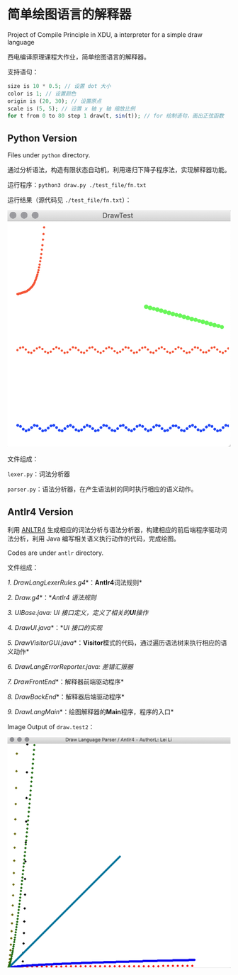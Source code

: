 # 简单绘图语言的解释器
Project of Compile Principle in XDU, a interpreter for a simple draw language

西电编译原理课程大作业，简单绘图语言的解释器。

支持语句：

```php
size is 10 * 0.5; // 设置 dot 大小
color is 1; // 设置颜色
origin is (20, 30); // 设置原点
scale is (5, 5); // 设置 x 轴 y 轴 缩放比例
for t from 0 to 80 step 1 draw(t, sin(t)); // for 绘制语句，画出正弦函数
```

## Python Version

Files under `python` directory.

通过分析语法，构造有限状态自动机，利用递归下降子程序法，实现解释器功能。

运行程序：`python3 draw.py ./test_file/fn.txt`

运行结果（源代码见 `./test_file/fn.txt`）：

![Functions](./img/function.png)

文件组成：

`lexer.py`：词法分析器

`parser.py`：语法分析器，在产生语法树的同时执行相应的语义动作。

## Antlr4 Version

利用 [ANLTR4](https://github.com/antlr/antlr4) 生成相应的词法分析与语法分析器，构建相应的前后端程序驱动词法分析，利用 Java 编写相关语义执行动作的代码，完成绘图。

Codes are under `antlr` directory.

文件组成：

*1.* *DrawLangLexerRules.g4**：**Antlr4**词法规则*

*2.* *Draw.g4**：**Antlr4* *语法规则*

*3.* *UIBase.java: UI* *接口定义，定义了相关的**UI**操作*

*4.* *DrawUI.java**：**UI* *接口的实现*

*5.* *DrawVisitorGUI.java**：**Visitor**模式的代码，通过遍历语法树来执行相应的语义动作*

*6.* *DrawLangErrorReporter.java:* *差错汇报器*

*7.* *DrawFrontEnd**：解释器前端驱动程序*

*8.* *DrawBackEnd**：解释器后端驱动程序*

*9.* *DrawLangMain**：绘图解释器的**Main**程序，程序的入口*



Image Output of `draw.test2`：

![Functions](./img/functions.png)



